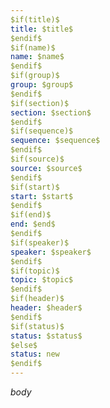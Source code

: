 ```yaml
---
$if(title)$
title: $title$
$endif$
$if(name)$
name: $name$
$endif$
$if(group)$
group: $group$
$endif$
$if(section)$
section: $section$
$endif$
$if(sequence)$
sequence: $sequence$
$endif$
$if(source)$
source: $source$
$endif$
$if(start)$
start: $start$
$endif$
$if(end)$
end: $end$
$endif$
$if(speaker)$
speaker: $speaker$
$endif$
$if(topic)$
topic: $topic$
$endif$
$if(header)$
header: $header$
$endif$
$if(status)$
status: $status$
$else$
status: new 
$endif$ 
---
```


$body$
